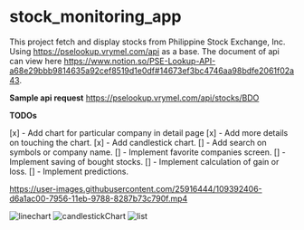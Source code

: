 # stock_monitoring_app

This project fetch and display stocks from Philippine Stock Exchange, Inc. 
Using https://pselookup.vrymel.com/api as a base.
The document of api can view here https://www.notion.so/PSE-Lookup-API-a68e29bbb9814635a92cef8519d1e0df#14673ef3bc4746aa98bdfe2061f02a43.

**Sample api request** https://pselookup.vrymel.com/api/stocks/BDO 


**TODOs**

  [x] - Add chart for particular company in detail page
  [x] - Add more details on touching the chart.
  [x] - Add candlestick chart.
  []  - Add search on symbols or company name.
  []  - Implement favorite companies screen.
  []  - Implement saving of bought stocks.
  []  - Implement calculation of gain or loss.
  []  - Implement predictions.
  
 

https://user-images.githubusercontent.com/25916444/109392406-d6a1ac00-7956-11eb-9788-8287b73c790f.mp4
  
![linechart](https://user-images.githubusercontent.com/25916444/109392596-fa192680-7957-11eb-9ac4-db6e9ef846f8.jpg)
![candlestickChart](https://user-images.githubusercontent.com/25916444/109392600-ff767100-7957-11eb-9112-024b5c8d4972.jpg)
![list](https://user-images.githubusercontent.com/25916444/109392601-03a28e80-7958-11eb-84a0-1bb6ae0879f8.jpg)



